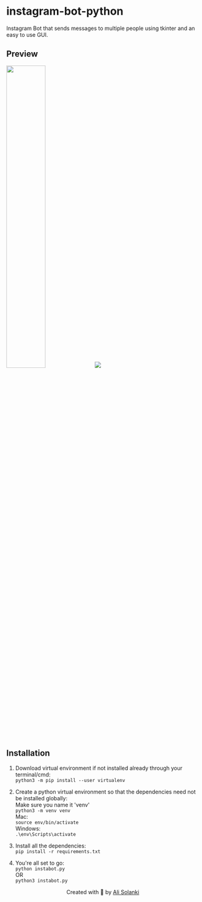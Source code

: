 # instagram-bot-python
Instagram Bot that sends messages to multiple people using tkinter and an easy to use GUI.

## Preview
<img width=45% src="https://github.com/alisolanki/instagram-bot-python/blob/master/2.png"/>
<img src="https://github.com/alisolanki/instagram-bot-python/blob/master/1.png"/>

## Installation
1. Download virtual environment if not installed already through your terminal/cmd:
<br/>`python3 -m pip install --user virtualenv`

2. Create a python virtual environment so that the dependencies need not be installed globally:
<br/>Make sure you name it 'venv'
<br/>`python3 -m venv venv`
<br/>Mac:
<br/>`source env/bin/activate`
<br/>Windows:
<br/>`.\env\Scripts\activate`

3. Install all the dependencies:
<br/>`pip install -r requirements.txt`

4. You're all set to go:
<br/>`python instabot.py`
<br/> OR
<br/>`python3 instabot.py`

<div align=center>
Created with 💜 by <a href="https://www.buymeacoffee.com/alisolanki">Ali Solanki</a>
</div>
